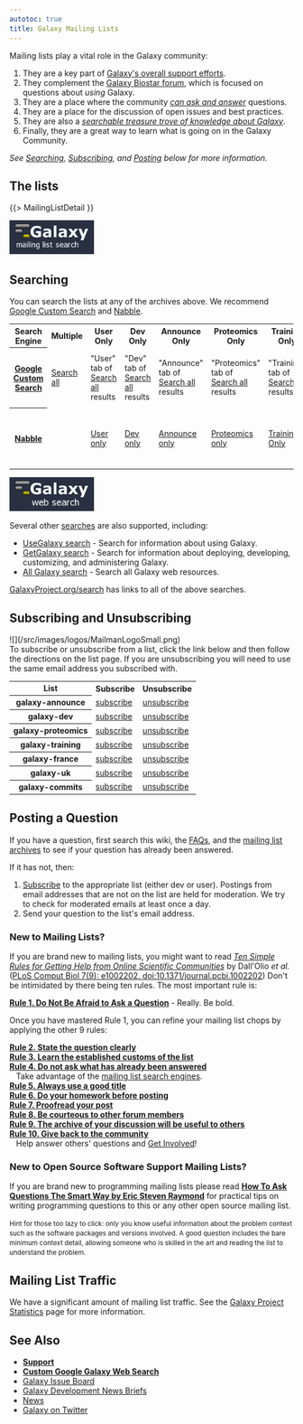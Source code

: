 ```yaml
---
autotoc: true
title: Galaxy Mailing Lists
---
```


Mailing lists play a vital role in the Galaxy community:

1. They are a key part of [Galaxy's overall support efforts](/src/support/index.md).
1. They complement the [Galaxy Biostar forum](/src/support/biostar/index.md), which is focused on questions about *using* Galaxy.
1. They are a place where the community *[can ask and answer](/src/mailing-lists/index.md#posting-a-question)* questions.
1. They are a place for the discussion of open issues and best practices.
1. They are also a *[searchable treasure trove of knowledge about Galaxy](/src/mailing-lists/index.md#searching)*.  
1. Finally, they are a great way to learn what is going on in the Galaxy Community.  

*See [Searching](/src/mailing-lists/index.md#searching), [Subscribing](/src/mailing-lists/index.md#subscribing-and-unsubscribing), and [Posting](/src/mailing-lists/index.md#posting-a-question) below for more information.*

## The lists

{{> MailingListDetail }}

<div class='right'><a href='http://galaxyproject.org/search/mailinglists/'><img src="/src/images/logos/GalaxyMailingListSearch.png" alt="Search all" width="150" /></a></div>

## Searching

You can search the lists at any of the archives above.  We recommend [Google Custom Search](http://galaxyproject.org/search/mailinglists/) and [Nabble](http://gmod.827538.n3.nabble.com/Galaxy-f829901.html).

<table>
  <tr class="th" >
    <th style=" text-align: center;"> Search Engine </th>
    <th> Multiple </th>
    <th> User Only </th>
    <th> Dev Only </th>
    <th> Announce Only </th>
    <th> Proteomics Only </th>
    <th> Training Only </th>
    <th> France Only </th>
    <th> UK Only </th>
    <th> Comments </th>
  </tr>
  <tr>
    <th> <a href='http://galaxyproject.org/search/mailinglists/'>Google Custom Search</a> </th>
    <td> <a href='http://galaxyproject.org/search/mailinglists/'>Search all</a> </td>
    <td> "User" tab of <a href='http://galaxyproject.org/search/mailinglists/'>Search all</a> results </td>
    <td> "Dev" tab of <a href='http://galaxyproject.org/search/mailinglists/'>Search all</a> results </td>
    <td> "Announce" tab of <a href='http://galaxyproject.org/search/mailinglists/'>Search all</a> results </td>
    <td> "Proteomics" tab of <a href='http://galaxyproject.org/search/mailinglists/'>Search all</a> results </td>
    <td> "Training" tab of <a href='http://galaxyproject.org/search/mailinglists/'>Search all</a> results </td>
    <td> "France" tab of <a href='http://galaxyproject.org/search/mailinglists/'>Search all</a> results </td>
    <td> "UK" tab of <a href='http://galaxyproject.org/search/mailinglists/'>Search all</a> results </td>
    <td> Threaded results, but may not find most recent posts. </td>
  </tr>
  <tr>
    <th> <a href='http://nabble.com/'>Nabble</a> </th>
    <td> </td>
    <td> <a href='http://user.list.galaxyproject.org/'>User only</a> </td>
    <td> <a href='http://dev.list.galaxyproject.org/'>Dev only</a> </td>
    <td> <a href='http://announce.list.galaxyproject.org/'>Announce only</a> </td>
    <td> <a href='http://proteomics.list.galaxyproject.org/'>Proteomics only</a> </td>
    <td> <a href='http://galaxy-training-mailing-list-archive.35427.n7.nabble.com/'>Training Only</a> </td>
    <td> <a href='http://france.list.galaxyproject.org/'>France only</a> </td>
    <td> </td>
    <td> Results not threaded, but shows up to the minute results. </td>
  </tr>
</table>


<div class='right'><a href='http://galaxyproject.org/search/web/'><img src="/src/images/logos/GalaxyWebSearch.png" alt="Search all" width="150" /></a></div>

Several other [searches](http://galaxyproject.org/search/) are also supported, including:
* [UseGalaxy search](http://galaxyproject.org/search/usegalaxy) - Search for information about using Galaxy.
* [GetGalaxy search](http://galaxyproject.org/search/getgalaxy) - Search for information about deploying, developing, customizing, and administering Galaxy.
* [All Galaxy search](http://galaxyproject.org/search/web) - Search all Galaxy web resources.

[GalaxyProject.org/search](http://galaxyproject.org/search/) has links to all of the above searches.


## Subscribing and Unsubscribing

<div class='right'>![](/src/images/logos/MailmanLogoSmall.png)</div>
To subscribe or unsubscribe from a list, click the link below and then follow the directions on the list page.  If you are unsubscribing you will need to use the same email address you subscribed with.

<table>
  <tr class="th" >
    <th> List </th>
    <th> Subscribe </th>
    <th> Unsubscribe </th>
  </tr>
  <tr>
    <th> galaxy-announce   </th>
    <td> <a href='https://lists.galaxyproject.org/listinfo/galaxy-announce'>subscribe</a>   </td>
    <td> <a href='https://lists.galaxyproject.org/listinfo/galaxy-announce#subscribers'>unsubscribe</a> </td>
  </tr>
  <tr>
    <th> galaxy-dev        </th>
    <td> <a href='https://lists.galaxyproject.org/listinfo/galaxy-dev'>subscribe</a>        </td>
    <td> <a href='https://lists.galaxyproject.org/listinfo/galaxy-dev#subscribers'>unsubscribe</a> </td>
  </tr>
  <tr>
    <th> galaxy-proteomics </th>
    <td> <a href='https://lists.galaxyproject.org/listinfo/galaxy-proteomics'>subscribe</a> </td>
    <td> <a href='https://lists.galaxyproject.org/listinfo/galaxy-proteomics#subscribers'>unsubscribe</a> </td>
  </tr>
  <tr>
    <th> galaxy-training   </th>
    <td> <a href='https://lists.galaxyproject.org/listinfo/galaxy-training/'>subscribe</a>  </td>
    <td> <a href='https://lists.galaxyproject.org/listinfo/galaxy-training'>unsubscribe</a> </td>
  </tr>
  <tr>
    <th> galaxy-france     </th>
    <td> <a href='https://lists.galaxyproject.org/listinfo/galaxy-france'>subscribe</a>     </td>
    <td> <a href='https://lists.galaxyproject.org/listinfo/galaxy-france#subscribers'>unsubscribe</a> </td>
  </tr>
  <tr>
    <th> galaxy-uk         </th>
    <td> <a href='https://groups.google.com/a/groups.galaxyproject.org/forum/#!forum/galaxy-uk'>subscribe</a> </td>
    <td> <a href='https://groups.google.com/a/groups.galaxyproject.org/forum/#!forum/galaxy-uk'>unsubscribe</a> </td>
  </tr>
  <tr>
    <th> galaxy-commits    </th>
    <td> <a href='https://lists.galaxyproject.org/listinfo/galaxy-commits'>subscribe</a>    </td>
    <td> <a href='https://lists.galaxyproject.org/listinfo/galaxy-commits#subscribers'>unsubscribe</a> </td>
  </tr>
</table>


## Posting a Question

If you have a question, first search this wiki, the [FAQs](/src/learn/faq/index.md), and the [mailing list archives](/src/mailing-lists/index.md#searching) to see if your question has already been answered.

If it has not, then:

1. [Subscribe](/src/mailing-lists/index.md#subscribing-and-unsubscribing) to the appropriate list (either dev or user).  Postings from email addresses that are not on the list are held for moderation.  We try to check for moderated emails at least once a day.
1. Send your question to the list's email address.

### New to Mailing Lists?

If you are brand new to mailing lists, you might want to read *[Ten Simple Rules for Getting Help from Online Scientific Communities](http://www.ploscompbiol.org/article/info%3Adoi%2F10.1371%2Fjournal.pcbi.1002202)* by Dall'Olio *et al.* ([PLoS Comput Biol 7(9): e1002202. doi:10.1371/journal.pcbi.1002202](http://www.ploscompbiol.org/article/info%3Adoi%2F10.1371%2Fjournal.pcbi.1002202)) Don't be intimidated by there being ten rules.  The most important rule is:

 **[Rule 1. Do Not Be Afraid to Ask a Question](http://www.ploscompbiol.org/article/info%3Adoi%2F10.1371%2Fjournal.pcbi.1002202#s2)** - Really. Be bold.

Once you have mastered Rule 1, you can refine your mailing list chops by applying the other 9 rules:

 **[Rule 2. State the question clearly](http://www.ploscompbiol.org/article/info%3Adoi%2F10.1371%2Fjournal.pcbi.1002202#s3)**<br /> 
 **[Rule 3. Learn the established customs of the list](http://www.ploscompbiol.org/article/info%3Adoi%2F10.1371%2Fjournal.pcbi.1002202#s4)**<br />
 **[Rule 4. Do not ask what has already been answered](http://www.ploscompbiol.org/article/info%3Adoi%2F10.1371%2Fjournal.pcbi.1002202#s5)**<br />&nbsp;&nbsp;&nbsp;Take advantage of the [mailing list search engines](/src/mailing-lists/index.md#searching).<br />
 **[Rule 5. Always use a good title](http://www.ploscompbiol.org/article/info%3Adoi%2F10.1371%2Fjournal.pcbi.1002202#s6)**<br />
 **[Rule 6. Do your homework before posting](http://www.ploscompbiol.org/article/info%3Adoi%2F10.1371%2Fjournal.pcbi.1002202#s7)**<br />
 **[Rule 7. Proofread your post](http://www.ploscompbiol.org/article/info%3Adoi%2F10.1371%2Fjournal.pcbi.1002202#s8)**<br />
 **[Rule 8. Be courteous to other forum members](http://www.ploscompbiol.org/article/info%3Adoi%2F10.1371%2Fjournal.pcbi.1002202#s9)**<br />
 **[Rule 9. The archive of your discussion will be useful to others](http://www.ploscompbiol.org/article/info%3Adoi%2F10.1371%2Fjournal.pcbi.1002202#s10)**<br />
 **[Rule 10. Give back to the community](http://www.ploscompbiol.org/article/info%3Adoi%2F10.1371%2Fjournal.pcbi.1002202#s11)**<br />&nbsp;&nbsp;&nbsp;Help answer others' questions and [Get Involved](/src/get-involved/index.md)!

### New to Open Source Software Support Mailing Lists?

If you are brand new to programming mailing lists please read
**[How To Ask Questions The Smart Way by Eric Steven Raymond](http://www.catb.org/esr/faqs/smart-questions.html)** for practical tips on writing programming questions to this or any other open source mailing list. 

<span style="font-size: smaller;"> Hint for those too lazy to click: only you know useful information about the problem context such as the software packages and versions involved. A good question includes the bare minimum context detail, allowing someone who is skilled in the art and reading the list to understand the problem. </span>

## Mailing List Traffic

We have a significant amount of mailing list traffic. See the [Galaxy Project Statistics](/src/galaxy-project/statistics/index.md#traffic) page for more information.

## See Also

* **[Support](/src/support/index.md)**
* **[Custom Google Galaxy Web Search](http://galaxyproject.org/search/web)**
* [Galaxy Issue Board](/src/issues/index.md)
* [Galaxy Development News Briefs](/src/docs/index.md)
* [News](/src/news/index.md)
* [Galaxy on Twitter](/src/galaxy-on-twitter/index.md)

